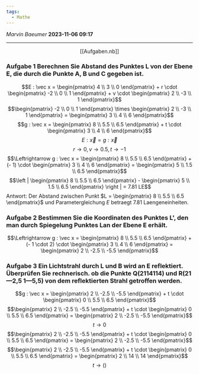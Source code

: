 ```yaml
---
tags:
  - Mathe
---
```

*Marvin Baeumer* **2023-11-06 09:17**

---
<span style="display:block;width:fit-content;margin:auto;">[[Aufgaben.nb]]</span> 
### Aufgabe 1 Berechnen Sie Abstand des Punktes L von der Ebene E, die durch die Punkte A, B und C gegeben ist.
$$E : \vec x = \begin{pmatrix} 4 \\ 3 \\ 0 \end{pmatrix} + r \cdot \begin{pmatrix} -2 \\ 0 \\ 1 \end{pmatrix} + v \cdot \begin{pmatrix} 2 \\ -3 \\ 1 \end{pmatrix}$$
$$\begin{pmatrix} -2 \\ 0 \\ 1 \end{pmatrix} \times \begin{pmatrix} 2 \\ -3 \\ 1 \end{pmatrix} = \begin{pmatrix} 3 \\ 4 \\ 6 \end{pmatrix}$$
$$g : \vec x = \begin{pmatrix} 8 \\ 5.5 \\ 6.5 \end{pmatrix} + t \cdot \begin{pmatrix} 3 \\ 4 \\ 6 \end{pmatrix}$$
$$E : \vec x = g : \vec x$$
$$r \rightarrow 0, v \rightarrow 0.5, t \rightarrow -1$$
$$\Leftrightarrow g : \vec x = \begin{pmatrix} 8 \\ 5.5 \\ 6.5 \end{pmatrix} + (- 1) \cdot \begin{pmatrix} 3 \\ 4 \\ 6 \end{pmatrix} = \begin{pmatrix} 5 \\ 1.5 \\ 6.5 \end{pmatrix}$$
$$\left | \begin{pmatrix} 8 \\ 5.5 \\ 6.5 \end{pmatrix} - \begin{pmatrix} 5 \\ 1.5 \\ 6.5 \end{pmatrix} \right | = 7.81 LE$$
Antwort: Der Abstand zwischen Punkt $L = \begin{pmatrix} 8 \\ 5.5 \\ 6.5 \end{pmatrix}$ und Parametergleichung $E$ betraegt 7.81 Laengeneinheiten.
### Aufgabe 2 Bestimmen Sie die Koordinaten des Punktes L', den man durch Spiegelung Punktes Lan der Ebene E erhält.
$$\Leftrightarrow g : \vec x = \begin{pmatrix} 8 \\ 5.5 \\ 6.5 \end{pmatrix} + (- 1 \cdot 2) \cdot \begin{pmatrix} 3 \\ 4 \\ 6 \end{pmatrix} = \begin{pmatrix} 2 \\ -2.5 \\ -5.5 \end{pmatrix}$$
### Aufgabe 3 Ein Lichtstrahl durch L und B wird an E reflektiert. Überprüfen Sie rechnerisch. ob die Punkte Q(2114114) und R(21 —2,5 1—5,5) von dem reflektierten Strahl getroffen werden.
$$g : \vec x = \begin{pmatrix} 2 \\ -2.5 \\ -5.5 \end{pmatrix} + t \cdot \begin{pmatrix} 0 \\ 5.5 \\ 6.5 \end{pmatrix}$$
$$\begin{pmatrix} 2 \\ -2.5 \\ -5.5 \end{pmatrix} + t \cdot \begin{pmatrix} 0 \\ 5.5 \\ 6.5 \end{pmatrix} = \begin{pmatrix} 2 \\ -2.5 \\ -5.5 \end{pmatrix}$$
$$t \rightarrow 0$$
$$\begin{pmatrix} 2 \\ -2.5 \\ -5.5 \end{pmatrix} + t \cdot \begin{pmatrix} 0 \\ 5.5 \\ 6.5 \end{pmatrix} = \begin{pmatrix} 2 \\ -2.5 \\ -5.5 \end{pmatrix}$$
$$\begin{pmatrix} 2 \\ -2.5 \\ -5.5 \end{pmatrix} + t \cdot \begin{pmatrix} 0 \\ 5.5 \\ 6.5 \end{pmatrix} = \begin{pmatrix} 2 \\ 14 \\ 14 \end{pmatrix}$$
$$t \rightarrow () $$